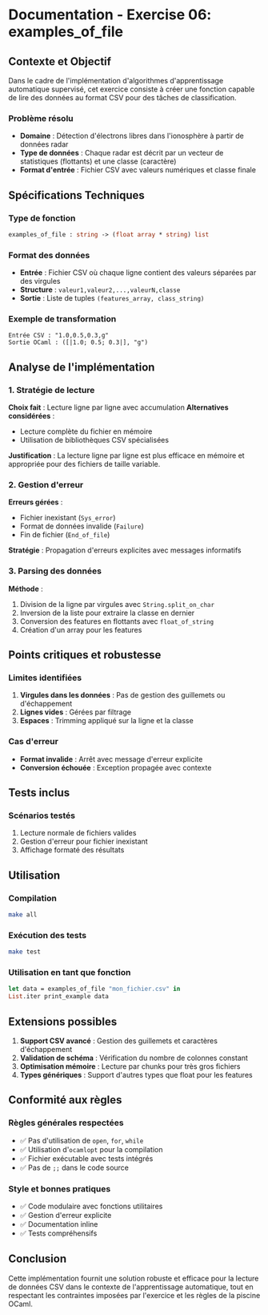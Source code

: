 # Documentation - Exercise 06: examples_of_file

## Contexte et Objectif

Dans le cadre de l'implémentation d'algorithmes d'apprentissage automatique supervisé, cet exercice consiste à créer une fonction capable de lire des données au format CSV pour des tâches de classification.

### Problème résolu

- **Domaine** : Détection d'électrons libres dans l'ionosphère à partir de données radar
- **Type de données** : Chaque radar est décrit par un vecteur de statistiques (flottants) et une classe (caractère)
- **Format d'entrée** : Fichier CSV avec valeurs numériques et classe finale

## Spécifications Techniques

### Type de fonction

```ocaml
examples_of_file : string -> (float array * string) list
```

### Format des données

- **Entrée** : Fichier CSV où chaque ligne contient des valeurs séparées par des virgules
- **Structure** : `valeur1,valeur2,...,valeurN,classe`
- **Sortie** : Liste de tuples `(features_array, class_string)`

### Exemple de transformation

```
Entrée CSV : "1.0,0.5,0.3,g"
Sortie OCaml : ([|1.0; 0.5; 0.3|], "g")
```

## Analyse de l'implémentation

### 1. Stratégie de lecture

**Choix fait** : Lecture ligne par ligne avec accumulation
**Alternatives considérées** :

- Lecture complète du fichier en mémoire
- Utilisation de bibliothèques CSV spécialisées

**Justification** : La lecture ligne par ligne est plus efficace en mémoire et appropriée pour des fichiers de taille variable.

### 2. Gestion d'erreur

**Erreurs gérées** :

- Fichier inexistant (`Sys_error`)
- Format de données invalide (`Failure`)
- Fin de fichier (`End_of_file`)

**Stratégie** : Propagation d'erreurs explicites avec messages informatifs

### 3. Parsing des données

**Méthode** :

1. Division de la ligne par virgules avec `String.split_on_char`
2. Inversion de la liste pour extraire la classe en dernier
3. Conversion des features en flottants avec `float_of_string`
4. Création d'un array pour les features

## Points critiques et robustesse

### Limites identifiées

1. **Virgules dans les données** : Pas de gestion des guillemets ou d'échappement
2. **Lignes vides** : Gérées par filtrage
3. **Espaces** : Trimming appliqué sur la ligne et la classe

### Cas d'erreur

- **Format invalide** : Arrêt avec message d'erreur explicite
- **Conversion échouée** : Exception propagée avec contexte

## Tests inclus

### Scénarios testés

1. Lecture normale de fichiers valides
2. Gestion d'erreur pour fichier inexistant
3. Affichage formaté des résultats

## Utilisation

### Compilation

```bash
make all
```

### Exécution des tests

```bash
make test
```

### Utilisation en tant que fonction

```ocaml
let data = examples_of_file "mon_fichier.csv" in
List.iter print_example data
```

## Extensions possibles

1. **Support CSV avancé** : Gestion des guillemets et caractères d'échappement
2. **Validation de schéma** : Vérification du nombre de colonnes constant
3. **Optimisation mémoire** : Lecture par chunks pour très gros fichiers
4. **Types génériques** : Support d'autres types que float pour les features

## Conformité aux règles

### Règles générales respectées

- ✅ Pas d'utilisation de `open`, `for`, `while`
- ✅ Utilisation d'`ocamlopt` pour la compilation
- ✅ Fichier exécutable avec tests intégrés
- ✅ Pas de `;;` dans le code source

### Style et bonnes pratiques

- ✅ Code modulaire avec fonctions utilitaires
- ✅ Gestion d'erreur explicite
- ✅ Documentation inline
- ✅ Tests compréhensifs

## Conclusion

Cette implémentation fournit une solution robuste et efficace pour la lecture de données CSV dans le contexte de l'apprentissage automatique, tout en respectant les contraintes imposées par l'exercice et les règles de la piscine OCaml.
